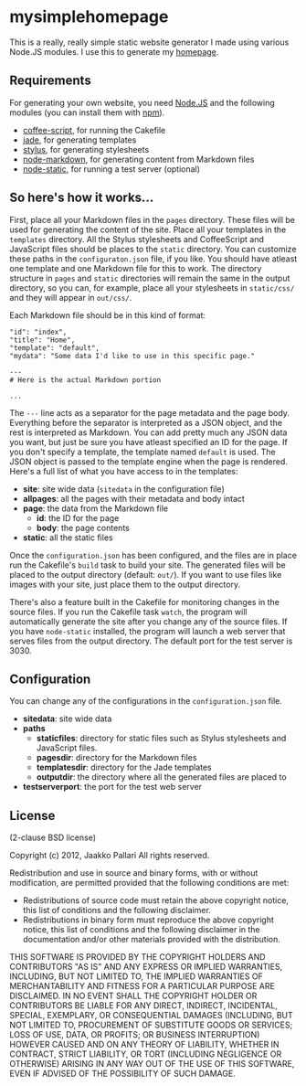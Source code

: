 # mysimplehomepage

This is a really, really simple static website generator I made using various
Node.JS modules. I use this to generate my [homepage][].

## Requirements

For generating your own website, you need [Node.JS][nodejs] and the following
modules (you can install them with [npm][]).

* [coffee-script][], for running the Cakefile
* [jade][], for generating templates
* [stylus][], for generating stylesheets
* [node-markdown][], for generating content from Markdown files
* [node-static][], for running a test server (optional)

## So here's how it works...

First, place all your Markdown files in the `pages` directory. These files will
be used for generating the content of the site. Place all your templates in the
`templates` directory. All the Stylus stylesheets and CoffeeScript and
JavaScript files should be places to the `static` directory. You can customize
these paths in the `configuraton.json` file, if you like. You should have
atleast one template and one Markdown file for this to work. The directory
structure in `pages` and `static` directories will remain the same in the
output directory, so you can, for example, place all your stylesheets in
`static/css/` and they will appear in `out/css/`.

Each Markdown file should be in this kind of format:

    "id": "index",
    "title": "Home",
    "template": "default",
    "mydata": "Some data I'd like to use in this specific page."
    
    ---
    # Here is the actual Markdown portion
    
    ...
    
The `---` line acts as a separator for the page metadata and the page
body. Everything before the separator is interpreted as a JSON object, and the
rest is interpreted as Markdown. You can add pretty much any JSON data you
want, but just be sure you have atleast specified an ID for the page. If you
don't specify a template, the template named `default` is used. The JSON object
is passed to the template engine when the page is rendered. Here's a full list
of what you have access to in the templates:

* **site**: site wide data (`sitedata` in the configuration file)
* **allpages**: all the pages with their metadata and body intact
* **page**: the data from the Markdown file
  * **id**: the ID for the page
  * **body**: the page contents
* **static**: all the static files

Once the `configuration.json` has been configured, and the files are in place
run the Cakefile's `build` task to build your site. The generated files will be
placed to the output directory (default: `out/`).  If you want to use files
like images with your site, just place them to the output directory.

There's also a feature built in the Cakefile for monitoring changes in the
source files. If you run the Cakefile task `watch`, the program will
automatically generate the site after you change any of the source files. If
you have `node-static` installed, the program will launch a web server that
serves files from the output directory. The default port for the test server is
3030.

## Configuration

You can change any of the configurations in the `configuration.json` file.

* **sitedata**: site wide data
* **paths**
  * **staticfiles**: directory for static files such as Stylus stylesheets and
      JavaScript files.
  * **pagesdir**: directory for the Markdown files
  * **templatesdir**: directory for the Jade templates
  * **outputdir**: the directory where all the generated files are placed to
* **testserverport**: the port for the test web server


## License

(2-clause BSD license)

Copyright (c) 2012, Jaakko Pallari
All rights reserved.

Redistribution and use in source and binary forms, with or without
modification, are permitted provided that the following conditions are met:

* Redistributions of source code must retain the above copyright notice, this
list of conditions and the following disclaimer.
* Redistributions in binary form must reproduce the above copyright notice,
this list of conditions and the following disclaimer in the documentation
and/or other materials provided with the distribution.

THIS SOFTWARE IS PROVIDED BY THE COPYRIGHT HOLDERS AND CONTRIBUTORS "AS IS" AND
ANY EXPRESS OR IMPLIED WARRANTIES, INCLUDING, BUT NOT LIMITED TO, THE IMPLIED
WARRANTIES OF MERCHANTABILITY AND FITNESS FOR A PARTICULAR PURPOSE ARE
DISCLAIMED. IN NO EVENT SHALL THE COPYRIGHT HOLDER OR CONTRIBUTORS BE LIABLE
FOR ANY DIRECT, INDIRECT, INCIDENTAL, SPECIAL, EXEMPLARY, OR CONSEQUENTIAL
DAMAGES (INCLUDING, BUT NOT LIMITED TO, PROCUREMENT OF SUBSTITUTE GOODS OR
SERVICES; LOSS OF USE, DATA, OR PROFITS; OR BUSINESS INTERRUPTION) HOWEVER
CAUSED AND ON ANY THEORY OF LIABILITY, WHETHER IN CONTRACT, STRICT LIABILITY,
OR TORT (INCLUDING NEGLIGENCE OR OTHERWISE) ARISING IN ANY WAY OUT OF THE USE
OF THIS SOFTWARE, EVEN IF ADVISED OF THE POSSIBILITY OF SUCH DAMAGE.

[homepage]: http://jkpl.lepovirta.org/
[nodejs]: http://nodejs.org/
[npm]: http://npmjs.org/
[coffee-script]: http://coffeescript.org/
[jade]: https://github.com/visionmedia/jade
[stylus]: https://github.com/learnboost/stylus
[node-markdown]: https://github.com/andris9/node-markdown
[node-static]: https://github.com/cloudhead/node-static
[docco]: http://jashkenas.github.com/docco/
[highlight]: https://github.com/andris9/highlight
